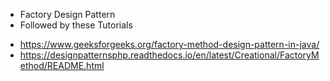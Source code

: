 * Factory Design Pattern
* Followed by these Tutorials
-  https://www.geeksforgeeks.org/factory-method-design-pattern-in-java/
-  https://designpatternsphp.readthedocs.io/en/latest/Creational/FactoryMethod/README.html

